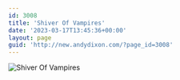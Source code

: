 ```yaml
---
id: 3008
title: 'Shiver Of Vampires'
date: '2023-03-17T13:45:36+00:00'
layout: page
guid: 'http://new.andydixon.com/?page_id=3008'
---
```


![Shiver Of Vampires](https://i0.wp.com/assets.g8x2.ldn.idrivee2-23.com/posters/Shiver%20Of%20Vampires%2001.jpg?w=1200&ssl=1 "Shiver Of Vampires")